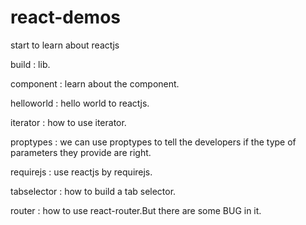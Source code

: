 # react-demos
start to learn about reactjs

build : lib.

component : learn about the component.

helloworld : hello world to reactjs.

iterator : how to use iterator.

proptypes : we can use proptypes to tell the developers if the type of parameters they provide are right.

requirejs : use reactjs by requirejs.

tabselector : how to build a tab selector.

router : how to use react-router.But there are some BUG in it.